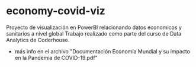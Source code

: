 # economy-covid-viz
Proyecto de visualización en PowerBI relacionando datos economicos y sanitarios a nivel global
Trabajo realizado como parte del curso de Data Analytics de Coderhouse.
+ más info en el archivo "Documentación Economía Mundial y su impacto en la Pandemia de COVID-19.pdf"
